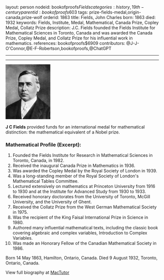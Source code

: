 layout: person
nodeid: bookofproofs$Fields
categories: history,19th-century
parentid: bookofproofs$603
tags: prize-fields-medal,origin-canada,prize-wolf
orderid: 1863
title: Fields, John Charles
born: 1863
died: 1932
keywords: Fields, Institute, Medal, Mathematical, Canada Prize, Copley Medal, Collatz Prize
description: J.C. Fields founded the Fields Institute for Mathematical Sciences in Toronto, Canada and was awarded the Canada Prize, Copley Medal, and Collatz Prize for his influential work in mathematics.
references: bookofproofs$6909
contributors: @J-J-O'Connor,@E-F-Robertson,bookofproofs,@ChatGPT

---



---

![Fields.jpg](https://github.com/bookofproofs/bookofproofs.github.io/blob/main/_sources/_assets/images/portraits/Fields.jpg?raw=true)

**J C Fields** provided funds for an international medal for mathematical distinction: the mathematical equivalent of a Nobel prize.

### Mathematical Profile (Excerpt):
1. Founded the Fields Institute for Research in Mathematical Sciences in Toronto, Canada, in 1982.
2. Received the inaugural Canada Prize in Mathematics in 1936.
3. Was awarded the Copley Medal by the Royal Society of London in 1939.
4. Was a long-standing member of the Royal Society of London's Mathematical Tables Committee.
5. Lectured extensively on mathematics at Princeton University from 1916 to 1930 and at the Institute for Advanced Study from 1930 to 1933.
6. Received honorary doctorates from the University of Toronto, McGill University, and the University of Ghent.
7. Received the Collatz Prize from the West German Mathematical Society in 1975.
8. Was the recipient of the King Faisal International Prize in Science in 1980.
9. Authored many influential mathematical texts, including the classic book covering algebraic and complex variables, Introduction to Complex Variables.
10. Was made an Honorary Fellow of the Canadian Mathematical Society in 1986.

Born 14 May 1863, Hamilton, Ontario, Canada. Died 9 August 1932, Toronto, Ontario, Canada.

View full biography at [MacTutor](https://mathshistory.st-andrews.ac.uk/Biographies/Fields/)
